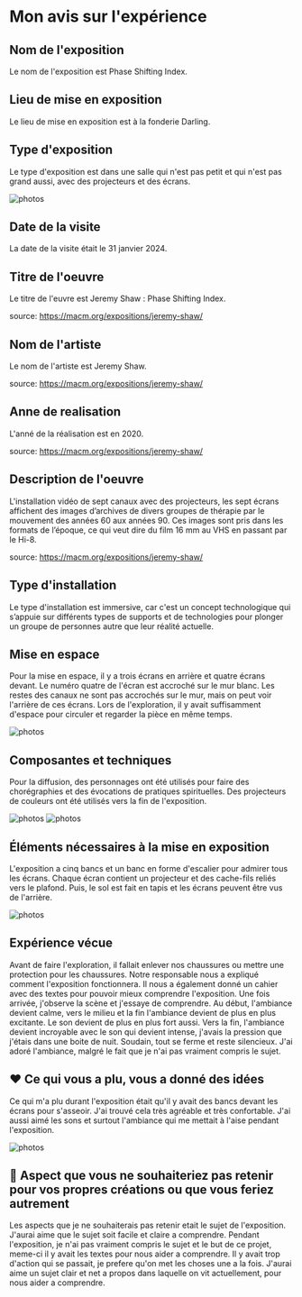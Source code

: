 # Mon avis sur l'expérience

## Nom de l'exposition
Le nom de l'exposition est Phase Shifting Index. 

## Lieu de mise en exposition
Le lieu de mise en exposition est à la fonderie Darling. 

## Type d'exposition
Le type d'exposition est dans une salle qui n'est pas petit et qui n'est pas grand aussi, avec des projecteurs et des écrans. 

![photos](photos/arriere_salle.jpg) 

## Date de la visite
La date de la visite était le 31 janvier 2024. 

## Titre de l'oeuvre
Le titre de l'euvre est Jeremy Shaw : Phase Shifting Index. 

source: https://macm.org/expositions/jeremy-shaw/
## Nom de l'artiste
Le nom de l'artiste est Jeremy Shaw.

source: https://macm.org/expositions/jeremy-shaw/
## Anne de realisation 
L'anné de la réalisation est en 2020.

source: https://macm.org/expositions/jeremy-shaw/
## Description de l'oeuvre
L'installation vidéo de sept canaux avec des projecteurs, les sept écrans affichent des images d’archives de divers groupes de thérapie par le mouvement des années 60 aux années 90. Ces images sont pris dans les formats de l’époque, ce qui veut dire du film 16 mm au VHS en passant par le Hi-8. 

source: https://macm.org/expositions/jeremy-shaw/
## Type d'installation 
Le type d'installation est immersive, car c'est un concept technologique qui s’appuie sur différents types de supports et de technologies pour plonger un groupe de personnes autre que leur réalité actuelle.

## Mise en espace
Pour la mise en espace, il y a trois écrans en arrière et quatre écrans devant. Le numéro quatre de l'écran est accroché sur le mur blanc. Les restes des canaux ne sont pas accrochés sur le mur, mais on peut voir l'arrière de ces écrans. Lors de l'exploration, il y avait suffisamment d'espace pour circuler et regarder la pièce en même temps.

![photos](photos/plan_exploration.JPG) 

## Composantes et techniques
Pour la diffusion, des personnages ont été utilisés pour faire des chorégraphies et des évocations de pratiques spirituelles. Des projecteurs de couleurs ont été utilisés vers la fin de l'exposition.  

![photos](photos/tableau_projecteur_02.jpg)
![photos](photos/premier_tableau_rose.jpg)

## Éléments nécessaires à la mise en exposition
L'exposition a cinq bancs et un banc en forme d'escalier pour admirer tous les écrans. Chaque écran contient un projecteur et des cache-fils reliés vers le plafond. Puis, le sol est fait en tapis et les écrans peuvent être vus de l'arrière.

![photos](photos/installation_exploration.jpg)

## Expérience vécue
Avant de faire l'exploration, il fallait enlever nos chaussures ou mettre une protection pour les chaussures. Notre responsable nous a expliqué comment l'exposition fonctionnera. Il nous a également donné un cahier avec des textes pour pouvoir mieux comprendre l'exposition. Une fois arrivée, j'observe la scène et j'essaye de comprendre. Au début, l'ambiance devient calme, vers le milieu et la fin l'ambiance devient de plus en plus excitante. Le son devient de plus en plus fort aussi. Vers la fin, l'ambiance devient incroyable avec le son qui devient intense, j'avais la pression que j'étais dans une boite de nuit. Soudain, tout se ferme et reste silencieux. J'ai adoré l'ambiance, malgré le fait que je n'ai pas vraiment compris le sujet.

## ❤️ Ce qui vous a plu, vous a donné des idées
Ce qui m'a plu durant l'exposition était qu'il y avait des bancs devant les écrans pour s'asseoir. J'ai trouvé cela très agréable et très confortable. J'ai aussi aimé les sons et surtout l'ambiance qui me mettait à l'aise pendant l'exposition. 

![photos](photos/tableau_danse_04.jpg)

## 🤔 Aspect que vous ne souhaiteriez pas retenir pour vos propres créations ou que vous feriez autrement
Les aspects que je ne souhaiterais pas retenir etait le sujet de l'exposition. J'aurai aime que le sujet soit facile et claire a comprendre. Pendant l'exposition, je n'ai pas vraiment compris le sujet et le but de ce projet, meme-ci il y avait les textes pour nous aider a comprendre. Il y avait trop d'action qui se passait, je prefere qu'on met les choses une a la fois. J'aurai aime un sujet clair et net a propos dans laquelle on vit actuellement, pour nous aider a comprendre. 

